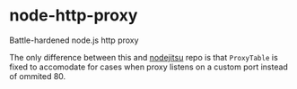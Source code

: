 # node-http-proxy

Battle-hardened node.js http proxy

The only difference between this and [nodejitsu](https://github.com/nodejitsu/node-http-proxy) repo is that `ProxyTable` is fixed to accomodate for cases when proxy listens on a custom port instead of ommited 80.